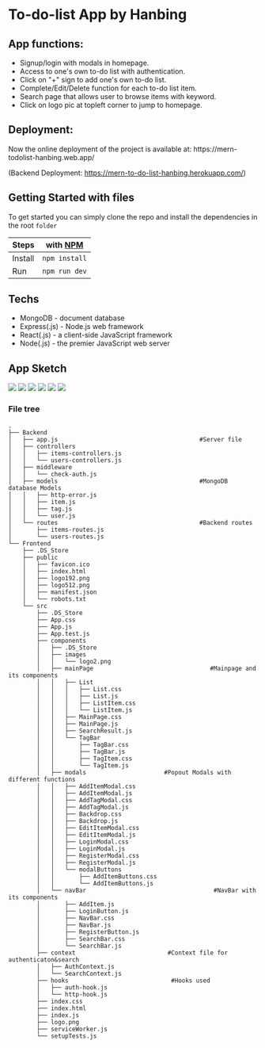 # To-do-list App by Hanbing



<h2>App functions:</h2>
<ul>
<li> Signup/login with modals in homepage.</li>
<li> Access to one's own to-do list with authentication.</li>
<li> Click on "+" sign to add one's own to-do list.</li>
<li> Complete/Edit/Delete function for each to-do list item.</li>
<li> Search page that allows user to browse items with keyword.</li>
<li> Click on logo pic at topleft corner to jump to homepage.</li>
</ul>

<h2>Deployment: </h2>
Now the online deployment of the project is available at: 
https://mern-todolist-hanbing.web.app/

(Backend Deployment: https://mern-to-do-list-hanbing.herokuapp.com/)


<h2>Getting Started with files</h2>

To get started you can simply clone the repo and install the dependencies in the root `folder`

| Steps   | with [NPM](https://www.npmjs.com/) |
| ------- | ---------------------------------- |
| Install | `npm install`                      |
| Run     | `npm run dev`                      |

<h2>Techs</h2>
<ul>
  <li>MongoDB - document database</li>
   <li> Express(.js) - Node.js web framework</li>
  <li> React(.js) - a client-side JavaScript framework</li>
  <li> Node(.js) - the premier JavaScript web server</li>
</ul>
    
<h2>App Sketch</h2>

<img src = "https://tva1.sinaimg.cn/large/0081Kckwgy1gjzrb1v628j31kw0twq8o.jpg" />
<img src = "https://tva1.sinaimg.cn/large/0081Kckwgy1gjzrb0y1t3j31kw0twq93.jpg" />
<img src = "https://tva1.sinaimg.cn/large/0081Kckwgy1gjzrb0igogj31kw0twtej.jpg" />
<img src = "https://tva1.sinaimg.cn/large/0081Kckwgy1gjzrb05h75j31kw0u0afi.jpg" />
<img src = "https://tva1.sinaimg.cn/large/0081Kckwgy1gjzrazr6t0j31k80tygrv.jpg" />
<img src = "https://tva1.sinaimg.cn/large/0081Kckwgy1gjzraz3k0zj31k60c2jve.jpg" />



<h3>File tree</h3>


```
.
├── Backend
│   ├── app.js                                        #Server file
│   ├── controllers
│   │   ├── items-controllers.js
│   │   └── users-controllers.js
│   ├── middleware                          
│   │   └── check-auth.js
│   ├── models                                        #MongoDB database Models
│   │   ├── http-error.js
│   │   ├── item.js
│   │   ├── tag.js
│   │   └── user.js
│   └── routes                                        #Backend routes
│       ├── items-routes.js
│       └── users-routes.js
└── Frontend
    ├── .DS_Store
    ├── public
    │   ├── favicon.ico
    │   ├── index.html
    │   ├── logo192.png
    │   ├── logo512.png
    │   ├── manifest.json
    │   └── robots.txt
    └── src
        ├── .DS_Store
        ├── App.css
        ├── App.js                                   
        ├── App.test.js
        ├── components
        │   ├── .DS_Store
        │   ├── images
        │   │   └── logo2.png
        │   ├── mainPage                                 #Mainpage and its components
        │   │   ├── List
        │   │   │   ├── List.css
        │   │   │   ├── List.js
        │   │   │   ├── ListItem.css
        │   │   │   └── ListItem.js
        │   │   ├── MainPage.css
        │   │   ├── MainPage.js
        │   │   ├── SearchResult.js
        │   │   └── TagBar
        │   │       ├── TagBar.css
        │   │       ├── TagBar.js
        │   │       ├── TagItem.css
        │   │       └── TagItem.js
        │   ├── modals                      #Popout Modals with different functions
        │   │   ├── AddItemModal.css
        │   │   ├── AddItemModal.js
        │   │   ├── AddTagModal.css
        │   │   ├── AddTagModal.js
        │   │   ├── Backdrop.css
        │   │   ├── Backdrop.js
        │   │   ├── EditItemModal.css
        │   │   ├── EditItemModal.js
        │   │   ├── LoginModal.css
        │   │   ├── LoginModal.js
        │   │   ├── RegisterModal.css
        │   │   ├── RegisterModal.js
        │   │   └── modalButtons
        │   │       ├── AddItemButtons.css
        │   │       └── AddItemButtons.js
        │   └── navBar                                    #NavBar with its components
        │       ├── AddItem.js
        │       ├── LoginButton.js
        │       ├── NavBar.css
        │       ├── NavBar.js
        │       ├── RegisterButton.js
        │       ├── SearchBar.css
        │       └── SearchBar.js
        ├── context                          #Context file for authenticaton&search
        │   ├── AuthContext.js
        │   └── SearchContext.js
        ├── hooks                             #Hooks used
        │   ├── auth-hook.js
        │   └── http-hook.js
        ├── index.css
        ├── index.html
        ├── index.js
        ├── logo.png
        ├── serviceWorker.js
        └── setupTests.js



```
